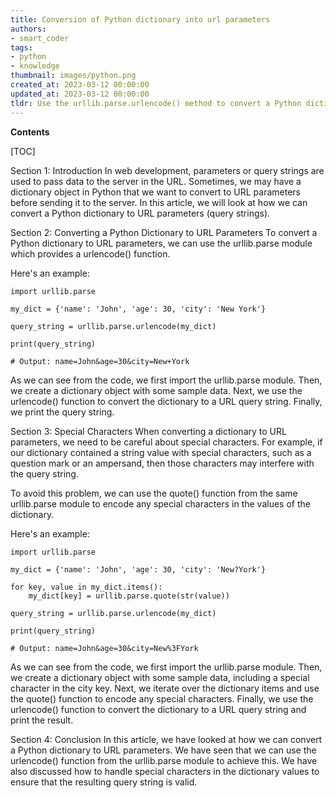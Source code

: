 ```yaml
---
title: Conversion of Python dictionary into url parameters
authors:
- smart_coder
tags:
- python
- knowledge
thumbnail: images/python.png
created_at: 2023-03-12 00:00:00
updated_at: 2023-03-12 00:00:00
tldr: Use the urllib.parse.urlencode() method to convert a Python dictionary to URL parameters.
---
```


**Contents**

[TOC]

Section 1: Introduction
In web development, parameters or query strings are used to pass data to the server in the URL. Sometimes, we may have a dictionary object in Python that we want to convert to URL parameters before sending it to the server. In this article, we will look at how we can convert a Python dictionary to URL parameters (query strings).

Section 2: Converting a Python Dictionary to URL Parameters
To convert a Python dictionary to URL parameters, we can use the urllib.parse module which provides a urlencode() function. 

Here's an example:

```
import urllib.parse

my_dict = {'name': 'John', 'age': 30, 'city': 'New York'}

query_string = urllib.parse.urlencode(my_dict)

print(query_string)

# Output: name=John&age=30&city=New+York
```

As we can see from the code, we first import the urllib.parse module. Then, we create a dictionary object with some sample data. Next, we use the urlencode() function to convert the dictionary to a URL query string. Finally, we print the query string.

Section 3: Special Characters
When converting a dictionary to URL parameters, we need to be careful about special characters. For example, if our dictionary contained a string value with special characters, such as a question mark or an ampersand, then those characters may interfere with the query string. 

To avoid this problem, we can use the quote() function from the same urllib.parse module to encode any special characters in the values of the dictionary. 

Here's an example:

```
import urllib.parse

my_dict = {'name': 'John', 'age': 30, 'city': 'New?York'}

for key, value in my_dict.items():
    my_dict[key] = urllib.parse.quote(str(value))

query_string = urllib.parse.urlencode(my_dict)

print(query_string)

# Output: name=John&age=30&city=New%3FYork
```

As we can see from the code, we first import the urllib.parse module. Then, we create a dictionary object with some sample data, including a special character in the city key. Next, we iterate over the dictionary items and use the quote() function to encode any special characters. Finally, we use the urlencode() function to convert the dictionary to a URL query string and print the result.

Section 4: Conclusion
In this article, we have looked at how we can convert a Python dictionary to URL parameters. We have seen that we can use the urlencode() function from the urllib.parse module to achieve this. We have also discussed how to handle special characters in the dictionary values to ensure that the resulting query string is valid.
